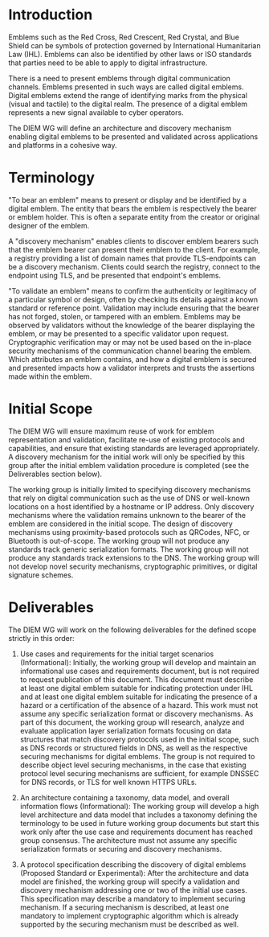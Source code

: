 # Introduction

Emblems such as the Red Cross, Red Crescent, Red Crystal, and Blue Shield can be symbols of
protection governed by International Humanitarian Law (IHL).  Emblems can also
be identified by other laws or ISO standards that parties need to be able to apply
to digital infrastructure.

There is a need to present emblems through digital communication channels.
Emblems presented in such ways are called digital emblems.
Digital emblems extend the range of identifying marks from the physical (visual and tactile) to the digital realm.
The presence of a digital emblem represents a new signal available to cyber operators. 

The DIEM WG will define an architecture and discovery mechanism enabling digital emblems to be presented and validated across applications and platforms in a cohesive way.

# Terminology

"To bear an emblem" means to present or display and be identified by a digital emblem.
The entity that bears the emblem is respectively the bearer or emblem holder. 
This is often a separate entity from the creator or original designer of the emblem.

A "discovery mechanism" enables clients to discover emblem bearers such that the emblem bearer can present their emblem to the client.
For example, a registry providing a list of domain names that provide TLS-endpoints can be a discovery mechanism.
Clients could search the registry, connect to the endpoint using TLS, and be presented that endpoint's emblems.

"To validate an emblem" means to confirm the authenticity or legitimacy of a particular symbol or design, often by checking its details against a known standard or reference point. 
Validation may include ensuring that the bearer has not forged, stolen, or tampered with an emblem.
Emblems may be observed by validators without the knowledge of the bearer displaying the emblem, or may be presented to a specific validator upon request.
Cryptographic verification may or may not be used based on the in-place security mechanisms of the communication channel bearing the emblem.
Which attributes an emblem contains, and how a digital emblem is secured and presented impacts how a validator interprets and trusts the assertions made within the emblem.

# Initial Scope

The DIEM WG will ensure maximum reuse of work for emblem representation and validation, facilitate re-use of existing protocols and capabilities, and ensure that existing standards are leveraged appropriately.
A discovery mechanism for the initial work will only be specified by this group after the initial emblem validation procedure is completed (see the Deliverables section below).

The working group is initially limited to specifying discovery mechanisms that rely on digital communication such as the use of DNS or well-known locations on a host identified by a hostname or IP address.
Only discovery mechanisms where the validation remains unknown to the bearer of the emblem are considered in the initial scope.
The design of discovery mechanisms using proximity-based protocols such as QRCodes, NFC, or Bluetooth is out-of-scope.
The working group will not produce any standards track generic serialization formats. 
The working group will not produce any standards track extensions to the DNS. 
The working group will not develop novel security mechanisms, cryptographic primitives, or digital signature schemes. 

# Deliverables

The DIEM WG will work on the following deliverables for the defined scope strictly in this order:

1. Use cases and requirements for the initial target scenarios (Informational):
   Initially, the working group will develop and maintain an informational use cases and requirements document, but is not required to request publication of this document. 
   This document must describe at least one digital emblem suitable for indicating protection under IHL and at least one digital emblem suitable for indicating the presence of a hazard or a certification of the absence of a hazard.
   This work must not assume any specific serialization format or discovery mechanisms.
   As part of this document, the working group will research, analyze and evaluate application layer serialization formats focusing on data structures that match discovery protocols used in the initial scope, such as DNS records or structured fields in DNS, as well as the respective securing mechanisms for digital emblems. 
   The group is not required to describe object level securing mechanisms, in the case that existing protocol level securing mechanisms are sufficient, for example DNSSEC for DNS records, or TLS for well known HTTPS URLs. 

2. An architecture containing a taxonomy, data model, and overall information flows (Informational):
   The working group will develop a high level architecture and data model that includes a taxonomy defining the terminology to be used in future working group documents but start this work only after the use case and requirements document has reached group consensus. 
   The architecture must not assume any specific serialization formats or securing and discovery mechanisms.

3. A protocol specification describing the discovery of digital emblems (Proposed Standard or Experimental):
   After the architecture and data model are finished, the working group will specify a validation and discovery mechanism addressing one or two of the initial use cases.
   This specification may describe a mandatory to implement securing mechanism. 
   If a securing mechanism is described, at least one mandatory to implement cryptographic algorithm which is already supported by the securing mechanism must be described as well. 
